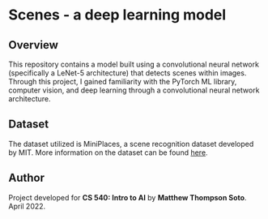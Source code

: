 # Scenes - a deep learning model
## Overview
This repository contains a model built using a convolutional neural network (specifically a LeNet-5 architecture) that detects scenes within images. Through this project, I gained familiarity with the PyTorch ML library, computer vision, and deep learning through a convolutional neural network architecture.

## Dataset
The dataset utilized is MiniPlaces, a scene recognition dataset developed by MIT. More information on the dataset can be found [here](https://github.com/CSAILVision/miniplaces).

## Author
Project developed for **CS 540: Intro to AI** by **Matthew Thompson Soto**. April 2022. 
